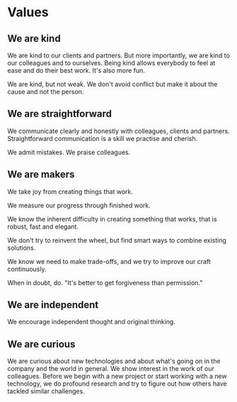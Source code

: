 # Values

## We are kind

We are kind to our clients and partners. 
But more importantly, we are kind to our colleagues and to ourselves.
Being kind allows everybody to feel at ease and do their best work.
It's also more fun.

We are kind, but not weak. We don't avoid conflict but make it about the cause and not the person. 

## We are straightforward

We communicate clearly and honestly with colleagues, clients and partners.
Straightforward communication is a skill we practise and cherish. 

We admit mistakes. We praise colleagues.

## We are makers

We take joy from creating things that work. 

We measure our progress through finished work.

We know the inherent difficulty in creating something that works, that is robust, fast and elegant.

We don't try to reinvent the wheel, but find smart ways to combine existing solutions.

We know we need to make trade-offs, and we try to improve our craft continuously.

When in doubt, do.
"It's better to get forgiveness than permission."

## We are independent

We encourage independent thought and original thinking.

## We are curious

We are curious about new technologies and about what's going on in the company and the world in general.
We show interest in the work of our colleagues.
Before we begin with a new project or start working with a new technology, we do profound research and try to figure out how others have tackled similar challenges.
